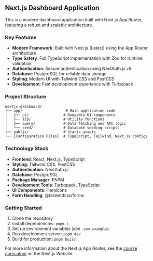 ## Next.js Dashboard Application

This is a modern dashboard application built with Next.js App Router, featuring a robust and scalable architecture.

### Key Features

- **Modern Framework**: Built with Next.js (Latest) using the App Router architecture
- **Type Safety**: Full TypeScript implementation with Zod for runtime validation
- **Authentication**: Secure authentication using NextAuth.js v5
- **Database**: PostgreSQL for reliable data storage
- **Styling**: Modern UI with Tailwind CSS and PostCSS
- **Development**: Fast development experience with Turbopack

### Project Structure

```
nextjs-dashboard/
├── app/                    # Main application code
│   ├── ui/                # Reusable UI components
│   ├── lib/               # Utility functions
│   ├── query/             # Data fetching and API logic
│   └── seed/              # Database seeding scripts
├── public/                # Static assets
└── [Configuration Files]  # TypeScript, Tailwind, Next.js configs
```

### Technology Stack

- **Frontend**: React, Next.js, TypeScript
- **Styling**: Tailwind CSS, PostCSS
- **Authentication**: NextAuth.js
- **Database**: PostgreSQL
- **Package Manager**: PNPM
- **Development Tools**: Turbopack, TypeScript
- **UI Components**: Heroicons
- **Form Handling**: @tailwindcss/forms

### Getting Started

1. Clone the repository
2. Install dependencies: `pnpm i`
3. Set up environment variables (see `.env.example`)
4. Run development server: `pnpm dev`
5. Build for production: `pnpm build`

For more information about the Next.js App Router, see the [course curriculum](https://nextjs.org/learn) on the Next.js Website.
